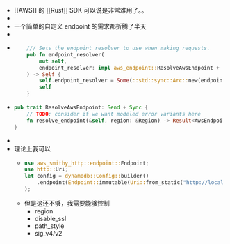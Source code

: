 - [[AWS]] 的 [[Rust]] SDK 可以说是非常难用了。。
-
- 一个简单的自定义 endpoint 的需求都折腾了半天
-
- ```rust
      /// Sets the endpoint resolver to use when making requests.
      pub fn endpoint_resolver(
          mut self,
          endpoint_resolver: impl aws_endpoint::ResolveAwsEndpoint + 'static,
      ) -> Self {
          self.endpoint_resolver = Some(::std::sync::Arc::new(endpoint_resolver));
          self
      }
  ```
- ```rust
  pub trait ResolveAwsEndpoint: Send + Sync {
      // TODO: consider if we want modeled error variants here
      fn resolve_endpoint(&self, region: &Region) -> Result<AwsEndpoint, BoxError>;
  }
  ```
-
- 理论上我可以
	- ```rust
	  use aws_smithy_http::endpoint::Endpoint;
	  use http::Uri;
	  let config = dynamodb::Config::builder()
	      .endpoint(Endpoint::immutable(Uri::from_static("http://localhost:8080"))
	  );
	  ```
	- 但是这还不够，我需要能够控制
		- region
		- disable_ssl
		- path_style
		- sig_v4/v2